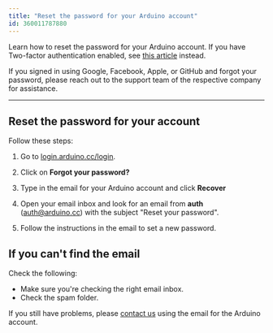 ```yaml
---
title: "Reset the password for your Arduino account"
id: 360011787880
---
```


Learn how to reset the password for your Arduino account. If you have Two-factor authentication enabled, see [this article](https://support.arduino.cc/hc/en-us/articles/360022029299-I-lost-access-to-my-2-factor-authentication-app-how-do-I-log-in-to-my-Arduino-account) instead.

If you signed in using Google, Facebook, Apple, or GitHub and forgot your password, please reach out to the support team of the respective company for assistance.

---

## Reset the password for your account

Follow these steps:

1. Go to [login.arduino.cc/login](https://login.arduino.cc/login).

2. Click on **Forgot your password?**

3. Type in the email for your Arduino account and click **Recover**

4. Open your email inbox and look for an email from **auth** (auth@arduino.cc) with the subject "Reset your password".

5. Follow the instructions in the email to set a new password.

## If you can't find the email

Check the following:

* Make sure you're checking the right email inbox.
* Check the spam folder.

If you still have problems, please [contact us](https://www.arduino.cc/en/contact-us/) using the email for the Arduino account.

